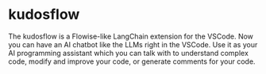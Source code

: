 # kudosflow
The kudosflow is a Flowise-like LangChain extension for the VSCode. Now you can have an AI chatbot like the LLMs right in the VSCode. Use it as your AI programming assistant which you can talk with to understand complex code, modify and improve your code, or generate comments for your code.

